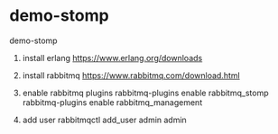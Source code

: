 # demo-stomp
demo-stomp

1. install erlang 
https://www.erlang.org/downloads

2. install rabbitmq
https://www.rabbitmq.com/download.html

3. enable rabbitmq plugins
rabbitmq-plugins enable rabbitmq_stomp
rabbitmq-plugins enable rabbitmq_management

4. add user
rabbitmqctl add_user admin admin
